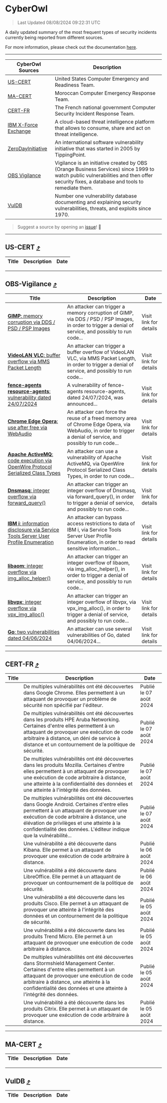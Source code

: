 
 <div id='top'></div>

# CyberOwl

 > Last Updated 08/08/2024 09:22:31 UTC
 
 A daily updated summary of the most frequent types of security incidents currently being reported from different sources.
 
 For more information, please check out the documentation [here](./docs/README.md).
 
 ---
 |CyberOwl Sources|Description|
 |---|---|
 |[US-CERT](#us-cert-arrow_heading_up)|United States Computer Emergency and Readiness Team.|
 |[MA-CERT](#ma-cert-arrow_heading_up)|Moroccan Computer Emergency Response Team.|
 |[CERT-FR](#cert-fr-arrow_heading_up)|The French national government Computer Security Incident Response Team.|
 |[IBM X-Force Exchange](#ibmcloud-arrow_heading_up)|A cloud-based threat intelligence platform that allows to consume, share and act on threat intelligence.|
 |[ZeroDayInitiative](#zerodayinitiative-arrow_heading_up)|An international software vulnerability initiative that was started in 2005 by TippingPoint.|
 |[OBS Vigilance](#obs-vigilance-arrow_heading_up)|Vigilance is an initiative created by OBS (Orange Business Services) since 1999 to watch public vulnerabilities and then offer security fixes, a database and tools to remediate them.|
 |[VulDB](#vuldb-arrow_heading_up)|Number one vulnerability database documenting and explaining security vulnerabilities, threats, and exploits since 1970.|
 
 > Suggest a source by opening an [issue](https://github.com/karimhabush/cyberowl/issues)! :raised_hands:
 ---

## US-CERT [:arrow_heading_up:](#cyberowl)

 |Title|Description|Date|
 |---|---|---|
 
 ---

## OBS-Vigilance [:arrow_heading_up:](#cyberowl)

 |Title|Description|Date|
 |---|---|---|
 |[<a href="https://vigilance.fr/vulnerability/GIMP-memory-corruption-via-DDS-PSD-PSP-Images-42801" class="noirorange"><b>GIMP</b>: memory corruption via DDS / PSD / PSP Images</a>](https://vigilance.fr/vulnerability/GIMP-memory-corruption-via-DDS-PSD-PSP-Images-42801)|An attacker can trigger a memory corruption of GIMP, via DDS / PSD / PSP Images, in order to trigger a denial of service, and possibly to run code...|Visit link for details|
 |[<a href="https://vigilance.fr/vulnerability/VideoLAN-VLC-buffer-overflow-via-MMS-Packet-Length-42800" class="noirorange"><b>VideoLAN VLC</b>: buffer overflow via MMS Packet Length</a>](https://vigilance.fr/vulnerability/VideoLAN-VLC-buffer-overflow-via-MMS-Packet-Length-42800)|An attacker can trigger a buffer overflow of VideoLAN VLC, via MMS Packet Length, in order to trigger a denial of service, and possibly to run code...|Visit link for details|
 |[<a href="https://vigilance.fr/vulnerability/fence-agents-resource-agents-vulnerability-dated-24-07-2024-44804" class="noirorange"><b>fence-agents  resource-agents</b>: vulnerability dated 24/07/2024</a>](https://vigilance.fr/vulnerability/fence-agents-resource-agents-vulnerability-dated-24-07-2024-44804)|A vulnerability of fence-agents  resource-agents, dated 24/07/2024, was announced...|Visit link for details|
 |[<a href="https://vigilance.fr/vulnerability/Chrome-Edge-Opera-use-after-free-via-WebAudio-42798" class="noirorange"><b>Chrome  Edge  Opera</b>: use after free via WebAudio</a>](https://vigilance.fr/vulnerability/Chrome-Edge-Opera-use-after-free-via-WebAudio-42798)|An attacker can force the reuse of a freed memory area of Chrome  Edge  Opera, via WebAudio, in order to trigger a denial of service, and possibly to run code...|Visit link for details|
 |[<a href="https://vigilance.fr/vulnerability/Apache-ActiveMQ-code-execution-via-OpenWire-Protocol-Serialized-Class-Types-42790" class="noirorange"><b>Apache ActiveMQ</b>: code execution via OpenWire Protocol Serialized Class Types</a>](https://vigilance.fr/vulnerability/Apache-ActiveMQ-code-execution-via-OpenWire-Protocol-Serialized-Class-Types-42790)|An attacker can use a vulnerability of Apache ActiveMQ, via OpenWire Protocol Serialized Class Types, in order to run code...|Visit link for details|
 |[<a href="https://vigilance.fr/vulnerability/Dnsmasq-integer-overflow-via-forward-query-44459" class="noirorange"><b>Dnsmasq</b>: integer overflow via forward_query()</a>](https://vigilance.fr/vulnerability/Dnsmasq-integer-overflow-via-forward-query-44459)|An attacker can trigger an integer overflow of Dnsmasq, via forward_query(), in order to trigger a denial of service, and possibly to run code...|Visit link for details|
 |[<a href="https://vigilance.fr/vulnerability/IBM-i-information-disclosure-via-Service-Tools-Server-User-Profile-Enumeration-44458" class="noirorange"><b>IBM i</b>: information disclosure via Service Tools Server User Profile Enumeration</a>](https://vigilance.fr/vulnerability/IBM-i-information-disclosure-via-Service-Tools-Server-User-Profile-Enumeration-44458)|An attacker can bypass access restrictions to data of IBM i, via Service Tools Server User Profile Enumeration, in order to read sensitive information...|Visit link for details|
 |[<a href="https://vigilance.fr/vulnerability/libaom-integer-overflow-via-img-alloc-helper-44457" class="noirorange"><b>libaom</b>: integer overflow via img_alloc_helper()</a>](https://vigilance.fr/vulnerability/libaom-integer-overflow-via-img-alloc-helper-44457)|An attacker can trigger an integer overflow of libaom, via img_alloc_helper(), in order to trigger a denial of service, and possibly to run code...|Visit link for details|
 |[<a href="https://vigilance.fr/vulnerability/libvpx-integer-overflow-via-vpx-img-alloc-44456" class="noirorange"><b>libvpx</b>: integer overflow via vpx_img_alloc()</a>](https://vigilance.fr/vulnerability/libvpx-integer-overflow-via-vpx-img-alloc-44456)|An attacker can trigger an integer overflow of libvpx, via vpx_img_alloc(), in order to trigger a denial of service, and possibly to run code...|Visit link for details|
 |[<a href="https://vigilance.fr/vulnerability/Go-two-vulnerabilities-dated-04-06-2024-44454" class="noirorange"><b>Go</b>: two vulnerabilities dated 04/06/2024</a>](https://vigilance.fr/vulnerability/Go-two-vulnerabilities-dated-04-06-2024-44454)|An attacker can use several vulnerabilities of Go, dated 04/06/2024...|Visit link for details|
 
 ---

## CERT-FR [:arrow_heading_up:](#cyberowl)

 |Title|Description|Date|
 |---|---|---|
 |[](https://www.cert.ssi.gouv.fr/avis/CERTFR-2024-AVI-0658/)|De multiples vulnérabilités ont été découvertes dans Google Chrome. Elles permettent à un attaquant de provoquer un problème de sécurité non spécifié par l'éditeur.|Publié le 07 août 2024|
 |[](https://www.cert.ssi.gouv.fr/avis/CERTFR-2024-AVI-0657/)|De multiples vulnérabilités ont été découvertes dans les produits HPE Aruba Networking. Certaines d'entre elles permettent à un attaquant de provoquer une exécution de code arbitraire à distance, un déni de service à distance et un contournement de la politique de sécurité.|Publié le 07 août 2024|
 |[](https://www.cert.ssi.gouv.fr/avis/CERTFR-2024-AVI-0656/)|De multiples vulnérabilités ont été découvertes dans les produits Mozilla. Certaines d'entre elles permettent à un attaquant de provoquer une exécution de code arbitraire à distance, une atteinte à la confidentialité des données et une atteinte à l'intégrité des données.|Publié le 07 août 2024|
 |[](https://www.cert.ssi.gouv.fr/avis/CERTFR-2024-AVI-0655/)|De multiples vulnérabilités ont été découvertes dans Google Android. Certaines d'entre elles permettent à un attaquant de provoquer une exécution de code arbitraire à distance, une élévation de privilèges et une atteinte à la confidentialité des données. L'éditeur indique que la vulnérabilité...|Publié le 07 août 2024|
 |[](https://www.cert.ssi.gouv.fr/avis/CERTFR-2024-AVI-0654/)|Une vulnérabilité a été découverte dans Kibana. Elle permet à un attaquant de provoquer une exécution de code arbitraire à distance.|Publié le 06 août 2024|
 |[](https://www.cert.ssi.gouv.fr/avis/CERTFR-2024-AVI-0653/)|Une vulnérabilité a été découverte dans LibreOffice. Elle permet à un attaquant de provoquer un contournement de la politique de sécurité.|Publié le 06 août 2024|
 |[](https://www.cert.ssi.gouv.fr/avis/CERTFR-2024-AVI-0652/)|Une vulnérabilité a été découverte dans les produits Cisco. Elle permet à un attaquant de provoquer une atteinte à l'intégrité des données et un contournement de la politique de sécurité.|Publié le 05 août 2024|
 |[](https://www.cert.ssi.gouv.fr/avis/CERTFR-2024-AVI-0651/)|Une vulnérabilité a été découverte dans les produits Trend Micro. Elle permet à un attaquant de provoquer une exécution de code arbitraire à distance.|Publié le 05 août 2024|
 |[](https://www.cert.ssi.gouv.fr/avis/CERTFR-2024-AVI-0650/)|De multiples vulnérabilités ont été découvertes dans Stormshield Management Center. Certaines d'entre elles permettent à un attaquant de provoquer une exécution de code arbitraire à distance, une atteinte à la confidentialité des données et une atteinte à l'intégrité des données.|Publié le 05 août 2024|
 |[](https://www.cert.ssi.gouv.fr/avis/CERTFR-2024-AVI-0649/)|Une vulnérabilité a été découverte dans les produits Citrix. Elle permet à un attaquant de provoquer une exécution de code arbitraire à distance.|Publié le 05 août 2024|
 
 ---

## MA-CERT [:arrow_heading_up:](#cyberowl)

 |Title|Description|Date|
 |---|---|---|
 
 ---

## VulDB [:arrow_heading_up:](#cyberowl)

 |Title|Description|Date|
 |---|---|---|
 